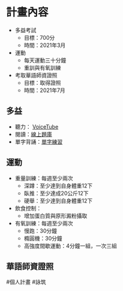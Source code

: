 # 計畫內容
- 多益考試
	- 目標：700分
	- 時間：2021年3月
- 運動
	- 每天運動三十分鐘
	- 重訓與有氧訓練
- 考取華語師資證照
	- 目標：取得證照
	- 時間：2021年7月

## 多益
- 聽力： [VoiceTube](https://tw.voicetube.com/)
- 閱讀：[線上題庫](https://blog.amazingtalker.com/zh-tw/zh-eng/%E3%80%90%E5%85%8D%E8%B2%BB%E8%80%83%E9%A1%8C%E3%80%916%E5%80%8B%E5%A4%9A%E7%9B%8A%E7%B7%9A%E4%B8%8A%E6%A8%A1%E6%93%AC%E6%B8%AC%E9%A9%97%E5%8F%8A%E8%80%83%E5%8F%A4%E9%A1%8C%E8%B3%87%E6%BA%90%E5%88%86/33005/)
- 單字背誦：[單字練習](https://quizlet.com/login?redir=https://quizlet.com/latest)

## 運動
- 重量訓練：每週至少兩次
	- 深蹲：至少達到自身體重12下
	- 臥推：至少達成20公斤12下
	- 硬舉：至少達到自身體重12下
- 飲食控制：
	- 增加蛋白質與原形澱粉攝取
- 有氧訓練：每週至少兩次
	- 慢跑：30分鐘
	- 橢圓機：30分鐘
	- 高強度間歇運動：4分鐘一組，一次三組

## 華語師資證照


#個人計畫 #詠筑
